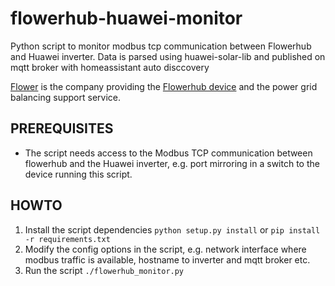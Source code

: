 # flowerhub-huawei-monitor
Python script to monitor modbus tcp communication between Flowerhub and Huawei inverter. Data is parsed using huawei-solar-lib and published on mqtt broker with homeassistant auto disccovery

[Flower](https://www.flower.se) is the company providing the [Flowerhub device](https://flowerhub.se) and the power grid balancing support service.


PREREQUISITES
----
* The script needs access to the Modbus TCP communication between flowerhub and the Huawei inverter, e.g. port mirroring in a switch to the device running this script.

HOWTO
----
1. Install the script dependencies `python setup.py install` or `pip install -r requirements.txt`
2. Modify the config options in the script, e.g. network interface where modbus traffic is available, hostname to inverter and mqtt broker etc.
3. Run the script `./flowerhub_monitor.py`
